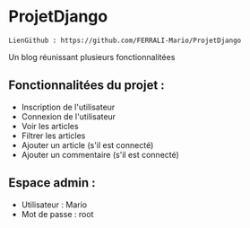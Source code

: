 # ProjetDjango

``LienGithub : https://github.com/FERRALI-Mario/ProjetDjango``

Un blog réunissant plusieurs fonctionnalitées

## Fonctionnalitées du projet :
- Inscription de l'utilisateur
- Connexion de l'utilisateur
- Voir les articles 
- Filtrer les articles
- Ajouter un article (s'il est connecté)
- Ajouter un commentaire (s'il est connecté)


## Espace admin :
- Utilisateur : Mario
- Mot de passe : root
